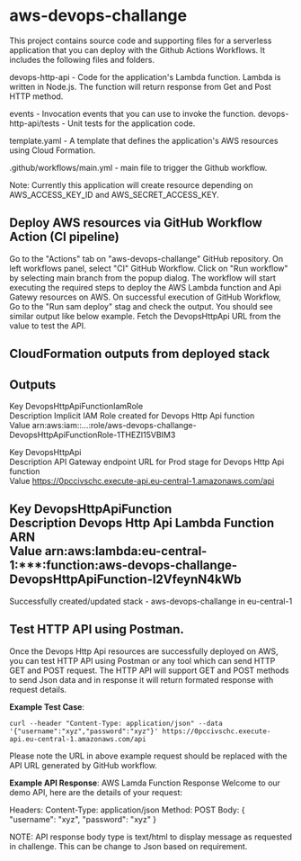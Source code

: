 # aws-devops-challange

This project contains source code and supporting files for a serverless application that you can deploy with the Github Actions Workflows. It includes the following files and folders.

devops-http-api - Code for the application's Lambda function. Lambda is written in Node.js. The function will return response from Get and Post HTTP method.

events - Invocation events that you can use to invoke the function.
devops-http-api/tests - Unit tests for the application code.

template.yaml - A template that defines the application's AWS resources using Cloud Formation.

.github/workflows/main.yml - main file to trigger the Github workflow. 

Note: Currently this application will create resource depending on AWS_ACCESS_KEY_ID and AWS_SECRET_ACCESS_KEY.

## Deploy AWS resources via GitHub Workflow Action (CI pipeline)
Go to the "Actions" tab on "aws-devops-challange" GitHub repository.
On left workflows panel, select "CI" GitHub Workflow.
Click on "Run workflow" by selecting main branch from the popup dialog.
The workflow will start executing the required steps to deploy the AWS Lambda function and Api Gatewy resources on AWS.
On successful execution of GitHub Workflow, Go to the "Run sam deploy" stag and check the output. 
You should see similar output like below example. Fetch the DevopsHttpApi URL from the value to test the API.

CloudFormation outputs from deployed stack
-------------------------------------------------------------------------------------------------
Outputs                                                                                         
-------------------------------------------------------------------------------------------------
Key                 DevopsHttpApiFunctionIamRole                                                
Description         Implicit IAM Role created for Devops Http Api function                      
Value               arn:aws:iam::...:role/aws-devops-challange-                        
DevopsHttpApiFunctionRole-1THEZI15VBIM3                                                         

Key                 DevopsHttpApi                                                               
Description         API Gateway endpoint URL for Prod stage for Devops Http Api function        
Value               https://0pccivschc.execute-api.eu-central-1.amazonaws.com/api              

Key                 DevopsHttpApiFunction                                                       
Description         Devops Http Api Lambda Function ARN                                         
Value               arn:aws:lambda:eu-central-1:***:function:aws-devops-challange-
DevopsHttpApiFunction-I2VfeynN4kWb                                                              
-------------------------------------------------------------------------------------------------

Successfully created/updated stack - aws-devops-challange in eu-central-1

## Test HTTP API using Postman.
Once the Devops Http Api resources are successfully deployed on AWS, you can test HTTP API using Postman or any tool which can send HTTP GET and POST request.
The HTTP API will support GET and POST methods to send Json data and in response it will return formated response with request details.

**Example Test Case**:
```
curl --header "Content-Type: application/json" --data '{"username":"xyz","password":"xyz"}' https://0pccivschc.execute-api.eu-central-1.amazonaws.com/api
```
Please note the URL in above example request should be replaced with the API URL generated by GitHub workflow.

**Example API Response**:
AWS Lamda Function Response
Welcome to our demo API, here are the details of your request:

Headers: Content-Type: application/json
Method: POST
Body: { "username": "xyz", "password": "xyz" }

NOTE: API response body type is text/html to display message as requested in challenge. This can be change to Json based on requirement.
